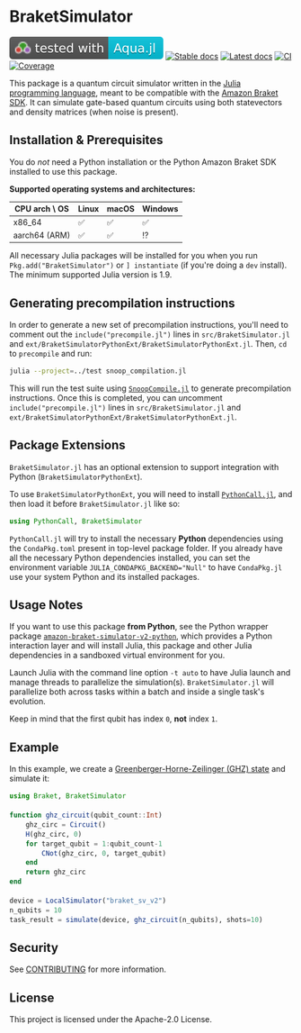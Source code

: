 # BraketSimulator

[![Aqua](https://raw.githubusercontent.com/JuliaTesting/Aqua.jl/master/badge.svg)](https://github.com/JuliaTesting/Aqua.jl)
[![Stable docs](https://img.shields.io/badge/docs-stable-blue.svg)](https://amazon-braket.github.io/BraketSimulator.jl/stable)
[![Latest docs](https://img.shields.io/badge/docs-dev-blue.svg)](https://amazon-braket.github.io/BraketSimulator.jl/dev)
[![CI](https://github.com/amazon-braket/braketsimulator.jl/actions/workflows/CI.yml/badge.svg)](https://github.com/amazon-braket/braketsimulator.jl/actions/workflows/CI.yml)
[![Coverage](https://codecov.io/gh/amazon-braket/BraketSimulator.jl/graph/badge.svg?token=TvAJbwbNcn)](https://codecov.io/gh/amazon-braket/BraketSimulator.jl)

This package is a quantum circuit simulator written in the [Julia programming language](https://julialang.org/), meant to be compatible with the [Amazon Braket SDK](https://github.com/aws/amazon-braket-sdk-python). It can simulate gate-based quantum circuits using both statevectors and density matrices (when noise is present).

## Installation & Prerequisites

You do *not* need a Python installation or the Python Amazon Braket SDK installed to use this package.

**Supported operating systems and architectures:**

| CPU arch \ OS | Linux | macOS | Windows |
| ------------- | ----- | ----- | ------- |
| x86\_64       | :white_check_mark: | :white_check_mark: | :white_check_mark: |
| aarch64 (ARM) | :white_check_mark: | :white_check_mark: | :interrobang: |


All necessary Julia packages will be installed for you when you run `Pkg.add("BraketSimulator")` or `] instantiate` (if you're doing a `dev` install). The minimum supported Julia version is 1.9.

## Generating precompilation instructions

In order to generate a new set of precompilation instructions, you'll need to comment out the `include("precompile.jl")` lines in `src/BraketSimulator.jl` and `ext/BraketSimulatorPythonExt/BraketSimulatorPythonExt.jl`. Then, `cd` to `precompile` and run:

```bash
julia --project=../test snoop_compilation.jl
```

This will run the test suite using [`SnoopCompile.jl`](https://timholy.github.io/SnoopCompile.jl/dev/snoopi_deep_parcel/) to generate precompilation instructions. Once this is completed, you can *un*comment `include("precompile.jl")` lines in `src/BraketSimulator.jl` and `ext/BraketSimulatorPythonExt/BraketSimulatorPythonExt.jl`.

## Package Extensions

`BraketSimulator.jl` has an optional extension to support integration with Python (`BraketSimulatorPythonExt`).

To use `BraketSimulatorPythonExt`, you will need to install [`PythonCall.jl`](https://github.com/JuliaPy/PythonCall.jl), and then load it before `BraketSimulator.jl` like so:
```julia
using PythonCall, BraketSimulator
```
`PythonCall.jl` will try to install the necessary **Python** dependencies using the `CondaPkg.toml` present in top-level package folder. If you already have all the necessary Python dependencies installed, you can set the environment variable `JULIA_CONDAPKG_BACKEND="Null"` to have `CondaPkg.jl` use your system Python and its installed packages.

## Usage Notes

If you want to use this package **from Python**, see the Python wrapper package [`amazon-braket-simulator-v2-python`](), which provides a Python interaction layer and will install Julia, this package and other Julia dependencies in a sandboxed virtual environment for you.

Launch Julia with the command line option `-t auto` to have Julia launch and manage threads to parallelize the simulation(s). `BraketSimulator.jl` will parallelize both across tasks within a batch and inside a single task's evolution.

Keep in mind that the first qubit has index `0`, **not** index `1`.

## Example

In this example, we create a [Greenberger-Horne-Zeilinger (GHZ) state](https://en.wikipedia.org/wiki/Greenberger%E2%80%93Horne%E2%80%93Zeilinger_state) and simulate it:

```julia
using Braket, BraketSimulator

function ghz_circuit(qubit_count::Int)
    ghz_circ = Circuit()
    H(ghz_circ, 0)
    for target_qubit = 1:qubit_count-1
        CNot(ghz_circ, 0, target_qubit)
    end
    return ghz_circ 
end

device = LocalSimulator("braket_sv_v2")
n_qubits = 10
task_result = simulate(device, ghz_circuit(n_qubits), shots=10)
```

## Security

See [CONTRIBUTING](CONTRIBUTING.md#security-issue-notifications) for more information.

## License

This project is licensed under the Apache-2.0 License.

